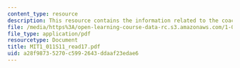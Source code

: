 ```yaml
---
content_type: resource
description: This resource contains the information related to the coach Belichick.
file: /media/https%3A/open-learning-course-data-rc.s3.amazonaws.com/1-011-project-evaluation-spring-2011/a28f98735270c5992643ddaaf23edae6_MIT1_011S11_read17.pdf
file_type: application/pdf
resourcetype: Document
title: MIT1_011S11_read17.pdf
uid: a28f9873-5270-c599-2643-ddaaf23edae6
---
```

